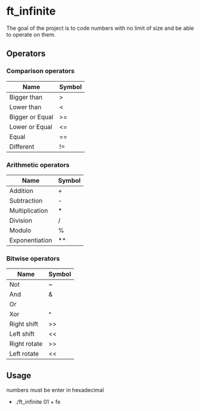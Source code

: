 # ft_infinite

The goal of the project is to code numbers with no limit of size and be able to operate on them.

## Operators

### Comparison operators

Name | Symbol
---- | ------
Bigger than     | >
Lower than      | <
Bigger or Equal | >=
Lower or Equal  | <=
Equal           | ==
Different       | !=

### Arithmetic operators

Name | Symbol
---- | ------
Addition        | +
Subtraction     | -
Multiplication  | *
Division        | /
Modulo          | %
Exponentiation  | **

### Bitwise operators

Name | Symbol
---- | ------
Not             | ~
And             | &
Or              | |
Xor             | ^
Right shift     | >>
Left shift      | <<
Right rotate    | >>
Left rotate     | <<

## Usage

numbers must be enter in hexadecimal

* ./ft_infinite 01 + fe